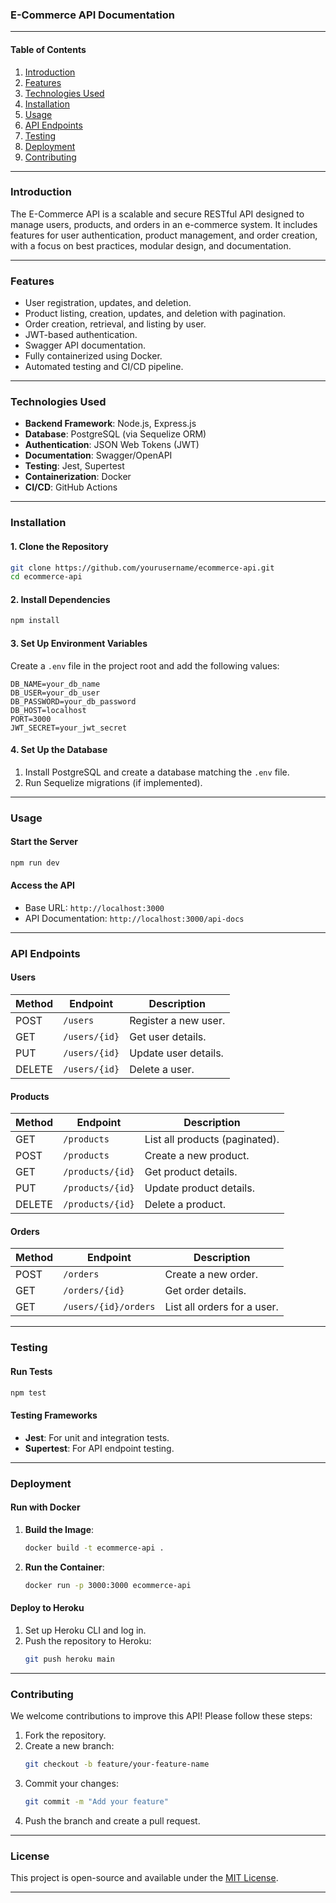 ### **E-Commerce API Documentation**

---

#### **Table of Contents**
1. [Introduction](#introduction)
2. [Features](#features)
3. [Technologies Used](#technologies-used)
4. [Installation](#installation)
5. [Usage](#usage)
6. [API Endpoints](#api-endpoints)
7. [Testing](#testing)
8. [Deployment](#deployment)
9. [Contributing](#contributing)

---

### **Introduction**
The E-Commerce API is a scalable and secure RESTful API designed to manage users, products, and orders in an e-commerce system. It includes features for user authentication, product management, and order creation, with a focus on best practices, modular design, and documentation.

---

### **Features**
- User registration, updates, and deletion.
- Product listing, creation, updates, and deletion with pagination.
- Order creation, retrieval, and listing by user.
- JWT-based authentication.
- Swagger API documentation.
- Fully containerized using Docker.
- Automated testing and CI/CD pipeline.

---

### **Technologies Used**
- **Backend Framework**: Node.js, Express.js
- **Database**: PostgreSQL (via Sequelize ORM)
- **Authentication**: JSON Web Tokens (JWT)
- **Documentation**: Swagger/OpenAPI
- **Testing**: Jest, Supertest
- **Containerization**: Docker
- **CI/CD**: GitHub Actions

---

### **Installation**

#### **1. Clone the Repository**
```bash
git clone https://github.com/yourusername/ecommerce-api.git
cd ecommerce-api
```

#### **2. Install Dependencies**
```bash
npm install
```

#### **3. Set Up Environment Variables**
Create a `.env` file in the project root and add the following values:

```env
DB_NAME=your_db_name
DB_USER=your_db_user
DB_PASSWORD=your_db_password
DB_HOST=localhost
PORT=3000
JWT_SECRET=your_jwt_secret
```

#### **4. Set Up the Database**
1. Install PostgreSQL and create a database matching the `.env` file.
2. Run Sequelize migrations (if implemented).

---

### **Usage**

#### **Start the Server**
```bash
npm run dev
```

#### **Access the API**
- Base URL: `http://localhost:3000`
- API Documentation: `http://localhost:3000/api-docs`

---

### **API Endpoints**

#### **Users**
| Method | Endpoint         | Description             |
|--------|------------------|-------------------------|
| POST   | `/users`         | Register a new user.   |
| GET    | `/users/{id}`    | Get user details.      |
| PUT    | `/users/{id}`    | Update user details.   |
| DELETE | `/users/{id}`    | Delete a user.         |

#### **Products**
| Method | Endpoint          | Description                  |
|--------|-------------------|------------------------------|
| GET    | `/products`       | List all products (paginated).|
| POST   | `/products`       | Create a new product.        |
| GET    | `/products/{id}`  | Get product details.         |
| PUT    | `/products/{id}`  | Update product details.      |
| DELETE | `/products/{id}`  | Delete a product.            |

#### **Orders**
| Method | Endpoint               | Description                          |
|--------|------------------------|--------------------------------------|
| POST   | `/orders`              | Create a new order.                 |
| GET    | `/orders/{id}`         | Get order details.                  |
| GET    | `/users/{id}/orders`   | List all orders for a user.         |

---

### **Testing**

#### **Run Tests**
```bash
npm test
```

#### **Testing Frameworks**
- **Jest**: For unit and integration tests.
- **Supertest**: For API endpoint testing.

---

### **Deployment**

#### **Run with Docker**
1. **Build the Image**:
   ```bash
   docker build -t ecommerce-api .
   ```
2. **Run the Container**:
   ```bash
   docker run -p 3000:3000 ecommerce-api
   ```

#### **Deploy to Heroku**
1. Set up Heroku CLI and log in.
2. Push the repository to Heroku:
   ```bash
   git push heroku main
   ```

---

### **Contributing**

We welcome contributions to improve this API! Please follow these steps:

1. Fork the repository.
2. Create a new branch:
   ```bash
   git checkout -b feature/your-feature-name
   ```
3. Commit your changes:
   ```bash
   git commit -m "Add your feature"
   ```
4. Push the branch and create a pull request.

---

### **License**
This project is open-source and available under the [MIT License](LICENSE).

---
